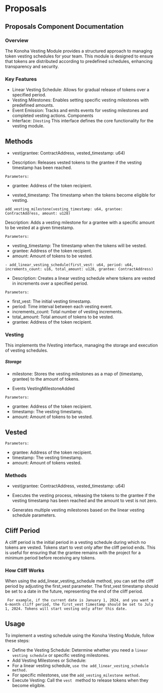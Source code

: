 # Proposals

## Proposals Component Documentation

### Overview

The Konoha Vesting Module provides a structured approach to managing token vesting schedules for your team. This module is designed to ensure that tokens are distributed according to predefined schedules, enhancing transparency and security.

### Key Features

- Linear Vesting Schedule: Allows for gradual release of tokens over a specified period.
- Vesting Milestones: Enables setting specific vesting milestones with predefined amounts.
- Event Emission: Tracks and emits events for vesting milestones and completed vesting actions.
  Components
- Interface: `IVesting` This interface defines the core functionality for the vesting module.

## Methods

- vest(grantee: ContractAddress, vested_timestamp: u64)

- Description: Releases vested tokens to the grantee if the vesting timestamp has been reached.

`Parameters:`

- grantee: Address of the token recipient.

- vested_timestamp: The timestamp when the tokens become eligible for vesting.

`add_vesting_milestone(vesting_timestamp: u64, grantee: ContractAddress, amount: u128)`

Description: Adds a vesting milestone for a grantee with a specific amount to be vested at a given timestamp.

`Parameters:`

- vesting_timestamp: The timestamp when the tokens will be vested.
- grantee: Address of the token recipient.
- amount: Amount of tokens to be vested.

`- add_linear_vesting_schedule(first_vest: u64, period: u64, increments_count: u16, total_amount: u128, grantee: ContractAddress)`

- Description: Creates a linear vesting schedule where tokens are vested in increments over a specified period.

`Parameters:`

- first_vest: The initial vesting timestamp.
- period: Time interval between each vesting event.
- increments_count: Total number of vesting increments.
- total_amount: Total amount of tokens to be vested.
- grantee: Address of the token recipient.

### Vesting

This implements the IVesting interface, managing the storage and execution of vesting schedules.

##### Storage

- milestone: Stores the vesting milestones as a map of (timestamp, grantee) to the amount of tokens.

* Events
  VestingMilestoneAdded

`Parameters:`

- grantee: Address of the token recipient.
- timestamp: The vesting timestamp.
- amount: Amount of tokens to be vested.

## Vested

`Parameters:`

- grantee: Address of the token recipient.
- timestamp: The vesting timestamp.
- amount: Amount of tokens vested.

### Methods

- vest(grantee: ContractAddress, vested_timestamp: u64)
- Executes the vesting process, releasing the tokens to the grantee if the vesting timestamp has been reached and the amount to vest is not zero.

- Generates multiple vesting milestones based on the linear vesting schedule parameters.

## Cliff Period

A cliff period is the initial period in a vesting schedule during which no tokens are vested. Tokens start to vest only after the cliff period ends. This is useful for ensuring that the grantee remains with the project for a minimum period before receiving any tokens.

### How Cliff Works

When using the add_linear_vesting_schedule method, you can set the cliff period by adjusting the first_vest parameter. The first_vest timestamp should be set to a date in the future, representing the end of the cliff period.

` For example, if the current date is January 1, 2024, and you want a 6-month cliff period, the first_vest timestamp should be set to July 1, 2024. Tokens will start vesting only after this date.`

## Usage

To implement a vesting schedule using the Konoha Vesting Module, follow these steps:

- Define the Vesting Schedule: Determine whether you need a `linear vesting schedule` or specific vesting milestones.
- Add Vesting Milestones or Schedule:
- For a linear vesting schedule, `use the add_linear_vesting_schedule method.`
- For specific milestones, use the `add_vesting_milestone method.`
- Execute Vesting: Call the `vest ` method to release tokens when they become eligible.
